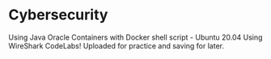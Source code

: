 # Cybersecurity
Using Java Oracle Containers with Docker shell script - Ubuntu 20.04
Using WireShark CodeLabs! Uploaded for practice and saving for later.
